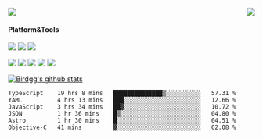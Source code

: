 <p>
  <a href="https://count.getloli.com/"><img src="https://count.getloli.com/get/@birdgg.readme?theme=moebooru-h"></a>
  <img src="https://weather-icon.journeyad.repl.co/@hangzhou?v=1" align="right">
</p>

#### Platform&Tools
[![](https://img.shields.io/badge/macOS-Big%20Sur-292e33?style=flat-square&logo=apple&logoColor=ffffff)](https://www.apple.com/macos/big-sur/)
[![](https://img.shields.io/badge/IDE-Visual%20Studio%20Code-blue?style=flat-square&logo=visual-studio-code&logoColor=ffffff)](https://code.visualstudio.com/)
[![](https://img.shields.io/badge/Editor-Emacs-purple?style=flat-square&logo=gnu-emacs&logoColor=ffffff)](https://www.gnu.org/software/emacs/)

[![](https://img.shields.io/badge/-React-61dafb?style=flat-square&logo=react&logoColor=ffffff)](https://reactjs.org/)
[![](https://img.shields.io/badge/-ReactNative-61dafb?style=flat-square&logo=react&logoColor=ffffff)](https://reactnative.dev/)
[![](https://img.shields.io/badge/-TypeScript-007acc?style=flat-square&logo=typescript&logoColor=white)](https://www.typescriptlang.org/)
[![](https://img.shields.io/badge/-JavaScript-f7e018?style=flat-square&logo=javascript&logoColor=white)](https://www.ecma-international.org/)
[![](https://img.shields.io/badge/-Node.js-43853d?style=flat-square&logo=node.js&logoColor=ffffff)](https://nodejs.org/)

<a href="https://github.com/birdgg"><img align="center" src="https://github-readme-stats.vercel.app/api?username=birdgg&show_icons=true&include_all_commits=true&hide_border=tru&custom_title=Birdgg%27s%20Github%20Stats" alt="Birdgg's github stats" /></a> 

<!--START_SECTION:waka-->

```text
TypeScript    19 hrs 8 mins   ██████████████▒░░░░░░░░░░   57.31 %
YAML          4 hrs 13 mins   ███░░░░░░░░░░░░░░░░░░░░░░   12.66 %
JavaScript    3 hrs 34 mins   ██▓░░░░░░░░░░░░░░░░░░░░░░   10.72 %
JSON          1 hr 36 mins    █▒░░░░░░░░░░░░░░░░░░░░░░░   04.80 %
Astro         1 hr 30 mins    █░░░░░░░░░░░░░░░░░░░░░░░░   04.51 %
Objective-C   41 mins         ▓░░░░░░░░░░░░░░░░░░░░░░░░   02.08 %
```

<!--END_SECTION:waka-->
